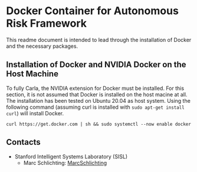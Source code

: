 # Docker Container for Autonomous Risk Framework

This readme document is intended to lead through the installation of Docker and the necessary packages. 

## Installation of Docker and NVIDIA Docker on the Host Machine
To fully Carla, the NVIDIA extension for Docker must be installed. For this section, it is not assumed that Docker is installed on the host macine at all. The installation has been tested on Ubuntu 20.04 as host system. Using the following command (assuming curl is installed with `sudo apt-get install curl`) will install Docker.

    curl https://get.docker.com | sh && sudo systemctl --now enable docker



## Contacts
- Stanford Intelligent Systems Laboratory (SISL)
    - Marc Schlichting: [MarcSchlichting](https://github.com/MarcSchlichting)
